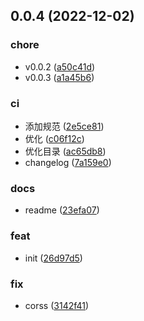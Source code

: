 ## 0.0.4 (2022-12-02)


### chore

* v0.0.2 ([a50c41d](https://github.com/galaxy-s10/billd-scss/commit/a50c41dfb8cef67280fbce5cf10af9e850e37b47))
* v0.0.3 ([a1a45b6](https://github.com/galaxy-s10/billd-scss/commit/a1a45b6765619c658510df5dbd25afc4ca601b56))

### ci

* 添加规范 ([2e5ce81](https://github.com/galaxy-s10/billd-scss/commit/2e5ce813dc101f4ed19b8458eaf902018f303c85))
* 优化 ([c06f12c](https://github.com/galaxy-s10/billd-scss/commit/c06f12c119fa00859efb75e810ec48042116777f))
* 优化目录 ([ac65db8](https://github.com/galaxy-s10/billd-scss/commit/ac65db83dede83e0c63870001a944da01ccfd545))
* changelog ([7a159e0](https://github.com/galaxy-s10/billd-scss/commit/7a159e0801b32cfbabac5d6e6c5a13c60a7f613e))

### docs

* readme ([23efa07](https://github.com/galaxy-s10/billd-scss/commit/23efa07a3771acd856b1e0e9bc85ce3f3f3620b1))

### feat

* init ([26d97d5](https://github.com/galaxy-s10/billd-scss/commit/26d97d52eb64ef7410597ff4a7432242a8d3eca7))

### fix

* corss ([3142f41](https://github.com/galaxy-s10/billd-scss/commit/3142f41fe8f979fe4b71da127b696ed2b23d89c3))



